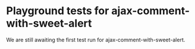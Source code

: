 # Playground tests for ajax-comment-with-sweet-alert
We are still awaiting the first test run for ajax-comment-with-sweet-alert.
